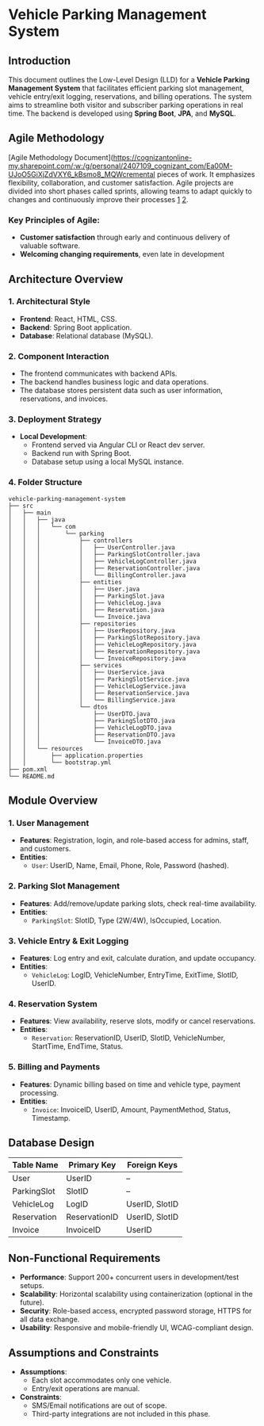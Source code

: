 # Vehicle Parking Management System
 
## Introduction
This document outlines the Low-Level Design (LLD) for a **Vehicle Parking Management System** that facilitates efficient parking slot management, vehicle entry/exit logging, reservations, and billing operations. The system aims to streamline both visitor and subscriber parking operations in real time. The backend is developed using **Spring Boot**, **JPA**, and **MySQL**.

## Agile Methodology

[Agile Methodology Document](https://cognizantonline-my.sharepoint.com/:w:/g/personal/2407109_cognizant_com/Ea00M-UJoO5GiXjZdVXY6_kBsmo8_MQWcremental pieces of work. It emphasizes flexibility, collaboration, and customer satisfaction. Agile projects are divided into short phases called sprints, allowing teams to adapt quickly to changes and continuously improve their processes [1](https://asana.com/resources/agile-methodology) [2](https://www.geeksforgeeks.org/what-is-agile-methodology/).


### Key Principles of Agile:
- **Customer satisfaction** through early and continuous delivery of valuable software.
- **Welcoming changing requirements**, even late in development


## Architecture Overview
 
### 1. Architectural Style
- **Frontend**: React, HTML, CSS.
- **Backend**:  Spring Boot application.
- **Database**: Relational database (MySQL).
 
### 2. Component Interaction
- The frontend communicates with backend APIs.
- The backend handles business logic and data operations.
- The database stores persistent data such as user information, reservations, and invoices.
 
### 3. Deployment Strategy
- **Local Development**:
    - Frontend served via Angular CLI or React dev server.
    - Backend run with Spring Boot.
    - Database setup using a local MySQL instance.
 
### 4. Folder Structure
```
vehicle-parking-management-system
├── src
│   ├── main
│   │   ├── java
│   │   │   └── com
│   │   │       └── parking
│   │   │           ├── controllers
│   │   │           │   ├── UserController.java
│   │   │           │   ├── ParkingSlotController.java
│   │   │           │   ├── VehicleLogController.java
│   │   │           │   ├── ReservationController.java
│   │   │           │   └── BillingController.java
│   │   │           ├── entities
│   │   │           │   ├── User.java
│   │   │           │   ├── ParkingSlot.java
│   │   │           │   ├── VehicleLog.java
│   │   │           │   ├── Reservation.java
│   │   │           │   └── Invoice.java
│   │   │           ├── repositories
│   │   │           │   ├── UserRepository.java
│   │   │           │   ├── ParkingSlotRepository.java
│   │   │           │   ├── VehicleLogRepository.java
│   │   │           │   ├── ReservationRepository.java
│   │   │           │   └── InvoiceRepository.java
│   │   │           ├── services
│   │   │           │   ├── UserService.java
│   │   │           │   ├── ParkingSlotService.java
│   │   │           │   ├── VehicleLogService.java
│   │   │           │   ├── ReservationService.java
│   │   │           │   └── BillingService.java
│   │   │           └── dtos
│   │   │               ├── UserDTO.java
│   │   │               ├── ParkingSlotDTO.java
│   │   │               ├── VehicleLogDTO.java
│   │   │               ├── ReservationDTO.java
│   │   │               └── InvoiceDTO.java
│   │   └── resources
│   │       ├── application.properties
│   │       └── bootstrap.yml
├── pom.xml
└── README.md
```
 
## Module Overview
 
### 1. User Management
- **Features**: Registration, login, and role-based access for admins, staff, and customers.
- **Entities**:
    - `User`: UserID, Name, Email, Phone, Role, Password (hashed).
 
### 2. Parking Slot Management
- **Features**: Add/remove/update parking slots, check real-time availability.
- **Entities**:
    - `ParkingSlot`: SlotID, Type (2W/4W), IsOccupied, Location.
 
### 3. Vehicle Entry & Exit Logging
- **Features**: Log entry and exit, calculate duration, and update occupancy.
- **Entities**:
    - `VehicleLog`: LogID, VehicleNumber, EntryTime, ExitTime, SlotID, UserID.
 
### 4. Reservation System
- **Features**: View availability, reserve slots, modify or cancel reservations.
- **Entities**:
    - `Reservation`: ReservationID, UserID, SlotID, VehicleNumber, StartTime, EndTime, Status.
 
### 5. Billing and Payments
- **Features**: Dynamic billing based on time and vehicle type, payment processing.
- **Entities**:
    - `Invoice`: InvoiceID, UserID, Amount, PaymentMethod, Status, Timestamp.
 
## Database Design
| Table Name   | Primary Key   | Foreign Keys         |
|--------------|---------------|----------------------|
| User         | UserID        | –                    |
| ParkingSlot  | SlotID        | –                    |
| VehicleLog   | LogID         | UserID, SlotID       |
| Reservation  | ReservationID | UserID, SlotID       |
| Invoice      | InvoiceID     | UserID               |
 
## Non-Functional Requirements
- **Performance**: Support 200+ concurrent users in development/test setups.
- **Scalability**: Horizontal scalability using containerization (optional in the future).
- **Security**: Role-based access, encrypted password storage, HTTPS for all data exchange.
- **Usability**: Responsive and mobile-friendly UI, WCAG-compliant design.
 
## Assumptions and Constraints
- **Assumptions**:
    - Each slot accommodates only one vehicle.
    - Entry/exit operations are manual.
- **Constraints**:
    - SMS/Email notifications are out of scope.
    - Third-party integrations are not included in this phase.
 
 
